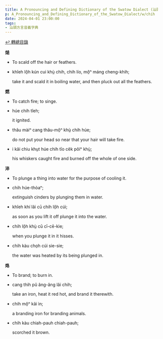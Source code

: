 ```yaml
---
title: A Pronouncing and Defining Dictionary of the Swatow Dialect (汕頭方言音義字典) / chih
p: A_Pronouncing_and_Defining_Dictionary_of_the_Swatow_Dialect/w/chih
date: 2024-04-01 23:00:00
tags: 
- 汕頭方言音義字典
---
```


[↩️ 轉總目錄](/A_Pronouncing_and_Defining_Dictionary_of_the_Swatow_Dialect)


**㷟**
- To scald off the hair or feathers.

- khîeh lô̤h kún cui khṳ̀ chih, chih lío, mô̤ⁿ máng cheng-khih;

  take it and scald it in boiling water, and then pluck out all the feathers.

**燃**
- To catch fire; to singe.

- húe chih tîeh;

  it ignited.

- thâu màiⁿ cang thâu-mô̤ⁿ khṳ̀ chih húe;

  do not put your head so near that your hair will take fire.

- i kâi chiu khṳt húe chih tīo cêk pôiⁿ khṳ̀;

  his whiskers caught fire and burned off the whole of one side.

 

**淬**
- To plunge a thing into water for the purpose of cooling it.

- chih húe-thòaⁿ;

  extinguish cinders by plunging them in water.

- khîeh khí lâi cū chih lô̤h cúi;

  as soon as you lift it off plunge it into the water.

- chih lô̤h khṳ̀ cū cī-cē-kìe;

  when you plunge it in it hisses.

- chih kàu cho̤h cúi sie-sie;

  the water was heated by its being plunged in.

**烙**
- To brand; to burn in.

- cang thih pû âng-âng lâi chih;

  take an iron, heat it red hot, and brand it therewith.

- chih mô̤ⁿ kâi ìn;

  a branding iron for branding animals.

- chih kàu chiah-pauh chiah-pauh;

  scorched it brown.